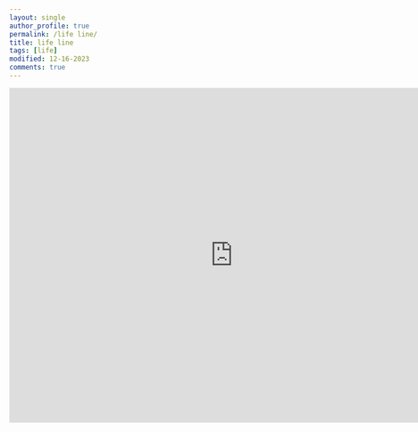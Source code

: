 ```yaml
---
layout: single
author_profile: true
permalink: /life line/
title: life line
tags: [life]
modified: 12-16-2023
comments: true
---
```



<iframe src="https://docs.google.com/spreadsheets/d/e/2PACX-1vTKvTlmPRw0MI8UoBaDqkdXhV6j28LsFdrFM7GNvP3hpWLu0pH1Q1LdSr-_zEG6PpNjoW5uxYqMF5rP/pubhtml?widget=true&amp;headers=false" style="border: 0" width="800" height="600" frameborder="0" scrolling="no"></iframe>